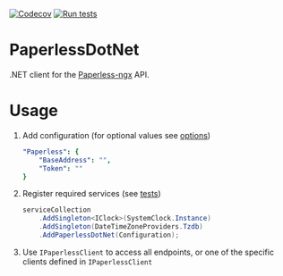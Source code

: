 [![Codecov](https://img.shields.io/codecov/c/github/VMelnalksnis/PaperlessDotNet)](https://app.codecov.io/gh/VMelnalksnis/PaperlessDotNet)
[![Run tests](https://github.com/VMelnalksnis/PaperlessDotNet/actions/workflows/test.yml/badge.svg?branch=master)](https://github.com/VMelnalksnis/PaperlessDotNet/actions/workflows/test.yml?query=branch%3Amaster)

# PaperlessDotNet
.NET client for the [Paperless-ngx](https://github.com/paperless-ngx/paperless-ngx) API.

# Usage
1. Add configuration (for optional values see [options](source/VMelnalksnis.PaperlessDotNet.DependencyInjection/PaperlessOptions.cs))
   ```yaml
   "Paperless": {
       "BaseAddress": "",
       "Token": ""
   }
   ```

2. Register required services (see [tests](tests/VMelnalksnis.PaperlessDotNet.DependencyInjection.Tests/ServiceCollectionExtensionsTests.cs))
   ```csharp
   serviceCollection
       .AddSingleton<IClock>(SystemClock.Instance)
       .AddSingleton(DateTimeZoneProviders.Tzdb)
       .AddPaperlessDotNet(Configuration);
   ```

3. Use `IPaperlessClient` to access all endpoints, or one of the specific clients defined in `IPaperlessClient` 
